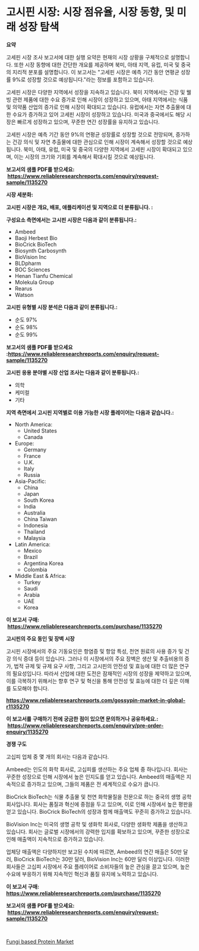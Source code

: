 <p><h1>고시핀 시장: 시장 점유율, 시장 동향, 및 미래 성장 탐색</h1></p><p><strong>요약</strong></p>
<p><p>고세핀 시장 조사 보고서에 대한 실행 요약은 현재의 시장 상황을 구체적으로 설명합니다. 또한 시장 동향에 대한 간단한 개요를 제공하며 북미, 아태 지역, 유럽, 미국 및 중국의 지리적 분포를 설명합니다. 이 보고서는 "고세핀 시장은 예측 기간 동안 연평균 성장률 9%로 성장할 것으로 예상됩니다."라는 정보를 포함하고 있습니다.</p><p>고세핀 시장은 다양한 지역에서 성장을 지속하고 있습니다. 북미 지역에서는 건강 및 웰빙 관련 제품에 대한 수요 증가로 인해 시장이 성장하고 있으며, 아태 지역에서는 식품 및 의약품 산업의 증가로 인해 시장이 확대되고 있습니다. 유럽에서는 자연 추출물에 대한 수요가 증가하고 있어 고세핀 시장이 성장하고 있습니다. 미국과 중국에서도 해당 시장은 빠르게 성장하고 있으며, 꾸준한 연간 성장률을 유지하고 있습니다.</p><p>고세핀 시장은 예측 기간 동안 9%의 연평균 성장률로 성장할 것으로 전망되며, 증가하는 건강 의식 및 자연 추출물에 대한 관심으로 인해 시장이 계속해서 성장할 것으로 예상됩니다. 북미, 아태, 유럽, 미국 및 중국의 다양한 지역에서 고세핀 시장이 확대되고 있으며, 이는 시장의 크기와 기회를 계속해서 확대시킬 것으로 예상됩니다.</p></p>
<p><strong>보고서의 샘플 PDF를 받으세요: &nbsp;<a href="https://www.reliableresearchreports.com/enquiry/request-sample/1135270">https://www.reliableresearchreports.com/enquiry/request-sample/1135270</a></strong></p>
<p><strong>시장 세분화:</strong></p>
<p><strong> 고시핀 시장은 개요, 배포, 애플리케이션 및 지역으로 더 분류됩니다. :</strong></p>
<p><strong>구성요소 측면에서는 고시핀 시장은 다음과 같이 분류됩니다.:</strong></p>
<p><ul><li>Ambeed</li><li>Baoji Herbest Bio</li><li>BioCrick BioTech</li><li>Biosynth Carbosynth</li><li>BioVision Inc</li><li>BLDpharm</li><li>BOC Sciences</li><li>Henan Tianfu Chemical</li><li>Molekula Group</li><li>Rearus</li><li>Watson</li></ul></p>
<p><strong> 고시핀 유형별 시장 분석은 다음과 같이 분류됩니다.:</strong></p>
<p><ul><li>순도 97%</li><li>순도 98%</li><li>순도 99%</li></ul></p>
<p><strong>보고서의 샘플 PDF를 받으세요 :<a href="https://www.reliableresearchreports.com/enquiry/request-sample/1135270">https://www.reliableresearchreports.com/enquiry/request-sample/1135270</a></strong></p>
<p><strong> 고시핀 응용 분야별 시장 산업 조사는 다음과 같이 분류됩니다.:</strong></p>
<p><ul><li>의학</li><li>케미컬</li><li>기타</li></ul></p>
<p><strong>지역 측면에서 고시핀 지역별로 이용 가능한 시장 플레이어는 다음과 같습니다.:</strong></p>
<p><ul>
    <li>
        North America:
        <ul>
            <li>United States</li>
            <li>Canada</li>
        </ul>
    </li>
    <li>
        Europe:
        <ul>
            <li>Germany</li>
            <li>France</li>
            <li>U.K.</li>
            <li>Italy</li>
            <li>Russia</li>
        </ul>
    </li>
    <li>
        Asia-Pacific:
        <ul>
            <li>China</li>
            <li>Japan</li>
            <li>South Korea</li>
            <li>India</li>
            <li>Australia</li>
            <li>China Taiwan</li>
            <li>Indonesia</li>
            <li>Thailand</li>
            <li>Malaysia</li>
        </ul>
    </li>
    <li>
        Latin America:
        <ul>
            <li>Mexico</li>
            <li>Brazil</li>
            <li>Argentina Korea</li>
            <li>Colombia</li>
        </ul>
    </li>
    <li>
        Middle East & Africa:
        <ul>
            <li>Turkey</li>
            <li>Saudi</li>
            <li>Arabia</li>
            <li>UAE</li>
            <li>Korea</li>
        </ul>
    </li>
    </ul></p>
<p><strong>이 보고서 구매: &nbsp;<a href="https://www.reliableresearchreports.com/purchase/1135270">https://www.reliableresearchreports.com/purchase/1135270</a></strong></p>
<p><strong>고시핀의 주요 동인 및 장벽 시장</strong></p>
<p><p>고시핀 시장에서의 주요 기동요인은 항염증 및 항암 특성, 천연 원료의 사용 증가 및 건강 의식 증대 등이 있습니다. 그러나 이 시장에서의 주요 장벽은 생산 및 추출비용의 증가, 법적 규제 및 규제 요구 사항, 그리고 고시핀의 안전성 및 효능에 대한 더 많은 연구의 필요성입니다. 따라서 산업에 대한 도전은 잠재적인 시장의 성장을 제약하고 있으며, 이를 극복하기 위해서는 향후 연구 및 혁신을 통해 안전성 및 효능에 대한 더 깊은 이해를 도모해야 합니다.</p></p>
<p><strong><a href="https://www.reliableresearchreports.com/gossypin-market-in-global-r1135270">https://www.reliableresearchreports.com/gossypin-market-in-global-r1135270</a></strong></p>
<p><strong>이 보고서를 구매하기 전에 궁금한 점이 있으면 문의하거나 공유하세요.: &nbsp;<a href="https://www.reliableresearchreports.com/enquiry/pre-order-enquiry/1135270">https://www.reliableresearchreports.com/enquiry/pre-order-enquiry/1135270</a></strong></p>
<p><strong>경쟁 구도</strong></p>
<p><p>고십피 업체 중 몇 개의 회사는 다음과 같습니다.</p><p>Ambeed는 인도의 화학 회사로, 고십피를 생산하는 주요 업체 중 하나입니다. 회사는 꾸준한 성장으로 인해 시장에서 높은 인지도를 얻고 있습니다. Ambeed의 매출액은 지속적으로 증가하고 있으며, 그들의 제품은 전 세계적으로 수요가 큽니다.</p><p>BioCrick BioTech는 식물 추출물 및 천연 화학물질을 전문으로 하는 중국의 생명 공학 회사입니다. 회사는 품질과 혁신에 중점을 두고 있으며, 이로 인해 시장에서 높은 평판을 얻고 있습니다. BioCrick BioTech의 성장과 함께 매출액도 꾸준히 증가하고 있습니다.</p><p>BioVision Inc는 미국의 생명 공학 및 생화학 회사로, 다양한 생화학 제품을 생산하고 있습니다. 회사는 글로벌 시장에서의 강력한 입지를 확보하고 있으며, 꾸준한 성장으로 인해 매출액이 지속적으로 증가하고 있습니다.</p><p>업체당 매출액은 다양하지만 보고된 수치에 따르면, Ambeed의 연간 매출은 50만 달러, BioCrick BioTech는 30만 달러, BioVision Inc는 60만 달러 이상입니다. 이러한 회사들은 고십피 시장에서 주요 플레이어로 소비자들의 높은 관심을 끌고 있으며, 높은 수요에 부응하기 위해 지속적인 혁신과 품질 유지에 노력하고 있습니다.</p></p>
<p><strong>이 보고서 구매: &nbsp; <a href="https://www.reliableresearchreports.com/purchase/1135270">https://www.reliableresearchreports.com/purchase/1135270</a></strong></p>
<p><strong>보고서의 샘플 PDF를 받으세요: &nbsp;<a href="https://www.reliableresearchreports.com/enquiry/request-sample/1135270">https://www.reliableresearchreports.com/enquiry/request-sample/1135270</a></strong><strong></strong></p>
<p>&nbsp;</p>
<p><p><a href="https://mire-aunt-385.notion.site/Decoding-Fungi-based-Protein-Market-Metrics-Market-Share-Trends-and-Growth-Patterns-e8f15ad94190432ca4ac29834302fbb0">Fungi based Protein Market</a></p></p>